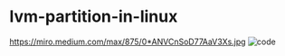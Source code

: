 # lvm-partition-in-linux
https://miro.medium.com/max/875/0*ANVCnSoD77AaV3Xs.jpg
![code](https://miro.medium.com/max/875/0*ANVCnSoD77AaV3Xs.jpg)<br> <br>
